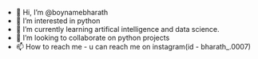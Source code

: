 - 👋 Hi, I’m @boynamebharath
- 👀 I’m interested in python
- 🌱 I’m currently learning artifical intelligence and data science.
- 💞️ I’m looking to collaborate on python projects
- 📫 How to reach me - u can reach me on instagram(id - bharath_.0007)

<!---
boynamebharath/boynamebharath is a ✨ special ✨ repository because its `README.md` (this file) appears on your GitHub profile.
You can click the Preview link to take a look at your changes.
--->

